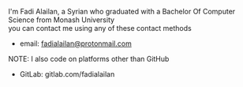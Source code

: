 I'm Fadi Alailan, a Syrian who graduated with a Bachelor Of Computer Science from Monash University   
you can contact me using any of these contact methods
* email: fadialailan@protonmail.com

NOTE: I also code on platforms other than GitHub
* GitLab: gitlab.com/fadialailan

<!---
- 👋 Hi, I’m @fadialailan
- 👀 I’m interested in ... I don't know
- 🌱 I’m currently learning Bachelor of Computer Science in Monash University
- 📫 How to reach me : email: fadialailane@yahoo.com

fadialailan/fadialailan is a ✨ special ✨ repository because its `README.md` (this file) appears on your GitHub profile.
You can click the Preview link to take a look at your changes.
--->
